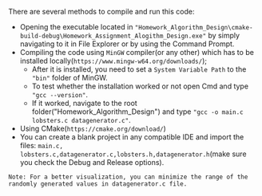 There are several methods to compile and run this code: 
* Opening the executable located in `"Homework_Algorithm_Design\cmake-build-debug\Homework_Assignment_Alogithm_Design.exe"` by simply navigating to it in File Explorer or by using the Command Prompt.
* Compiling the code using `MinGW` compiler(or any other) which has to be installed locally(`https://www.mingw-w64.org/downloads/`);
  - After it is installed, you need to set a `System Variable Path` to the `"bin"` folder of MinGW.
  - To test whether the installation worked or not open Cmd and type `"gcc --version"`.
  - If it worked, navigate to the root folder("Homework_Algorithm_Design") and type `"gcc -o main.c lobsters.c datagenerator.c"`.
* Using CMake(`https://cmake.org/download/`)
* You can create a blank project in any compatible IDE and import the files: `main.c, lobsters.c,datagenerator.c,lobsters.h,datagenerator.h`(make sure you check the Debug and Release options).

`Note: For a better visualization, you can minimize the range of the randomly generated values in datagenerator.c file.`
  
  
